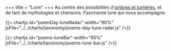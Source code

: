 +++
title = "Lune"
+++
Au centre des possibilités d'[ombres et lumières](/tags/ombres-et-lumieres), et de tant de mythologies et chansons. Fascinante lune qui nous accompagne.

{{< chartjs id="poemDay-luneRadar" width="90%" jsFile="../../charts/taxonomy/poems-day-lune-radar.js" />}}

{{< chartjs id="poems-luneBar" width="90%" jsFile="../../charts/taxonomy/poems-lune-bar.js" />}}
